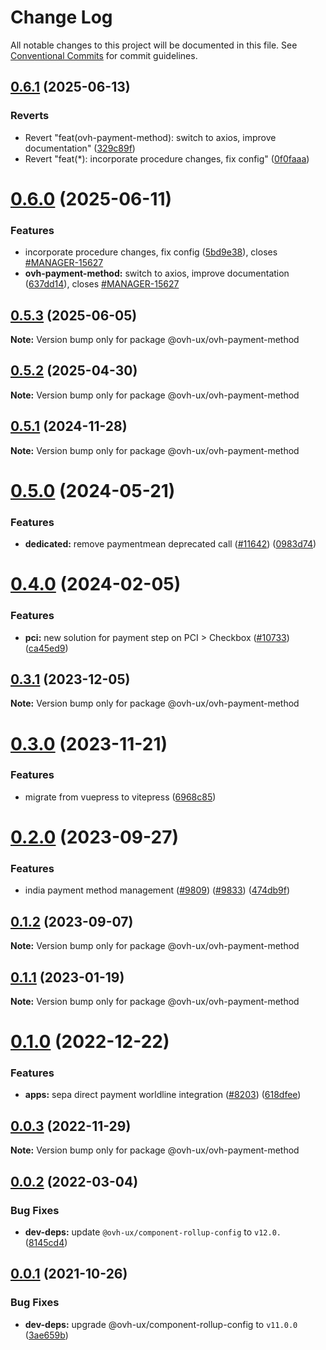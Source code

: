 # Change Log

All notable changes to this project will be documented in this file.
See [Conventional Commits](https://conventionalcommits.org) for commit guidelines.

## [0.6.1](https://github.com/ovh/manager/compare/@ovh-ux/ovh-payment-method@0.6.0...@ovh-ux/ovh-payment-method@0.6.1) (2025-06-13)


### Reverts

* Revert "feat(ovh-payment-method): switch to axios, improve documentation" ([329c89f](https://github.com/ovh/manager/commit/329c89f66c9b238aadec0fe667f9e72e43b8fcad))
* Revert "feat(*): incorporate procedure changes, fix config" ([0f0faaa](https://github.com/ovh/manager/commit/0f0faaaae2e03b97e92d0becded7a8e0d0c7e287))





# [0.6.0](https://github.com/ovh/manager/compare/@ovh-ux/ovh-payment-method@0.5.3...@ovh-ux/ovh-payment-method@0.6.0) (2025-06-11)


### Features

* incorporate procedure changes, fix config ([5bd9e38](https://github.com/ovh/manager/commit/5bd9e388efd0ed1a46934f04c8182aab31d56d9c)), closes [#MANAGER-15627](https://github.com/ovh/manager/issues/MANAGER-15627)
* **ovh-payment-method:** switch to axios, improve documentation ([637dd14](https://github.com/ovh/manager/commit/637dd14f598d15433e9826fc6bc92ca828e956c9)), closes [#MANAGER-15627](https://github.com/ovh/manager/issues/MANAGER-15627)





## [0.5.3](https://github.com/ovh/manager/compare/@ovh-ux/ovh-payment-method@0.5.2...@ovh-ux/ovh-payment-method@0.5.3) (2025-06-05)

**Note:** Version bump only for package @ovh-ux/ovh-payment-method





## [0.5.2](https://github.com/ovh/manager/compare/@ovh-ux/ovh-payment-method@0.5.1...@ovh-ux/ovh-payment-method@0.5.2) (2025-04-30)

**Note:** Version bump only for package @ovh-ux/ovh-payment-method





## [0.5.1](https://github.com/ovh/manager/compare/@ovh-ux/ovh-payment-method@0.5.0...@ovh-ux/ovh-payment-method@0.5.1) (2024-11-28)

**Note:** Version bump only for package @ovh-ux/ovh-payment-method





# [0.5.0](https://github.com/ovh/manager/compare/@ovh-ux/ovh-payment-method@0.4.0...@ovh-ux/ovh-payment-method@0.5.0) (2024-05-21)


### Features

* **dedicated:** remove paymentmean deprecated call ([#11642](https://github.com/ovh/manager/issues/11642)) ([0983d74](https://github.com/ovh/manager/commit/0983d7474e3f223ed115195d6ac93548ba8a5417))





# [0.4.0](https://github.com/ovh/manager/compare/@ovh-ux/ovh-payment-method@0.3.1...@ovh-ux/ovh-payment-method@0.4.0) (2024-02-05)


### Features

* **pci:** new solution for payment step on PCI > Checkbox ([#10733](https://github.com/ovh/manager/issues/10733)) ([ca45ed9](https://github.com/ovh/manager/commit/ca45ed928684da75ec899377fd3ba093826e7cba))





## [0.3.1](https://github.com/ovh/manager/compare/@ovh-ux/ovh-payment-method@0.3.0...@ovh-ux/ovh-payment-method@0.3.1) (2023-12-05)

**Note:** Version bump only for package @ovh-ux/ovh-payment-method





# [0.3.0](https://github.com/ovh/manager/compare/@ovh-ux/ovh-payment-method@0.2.0...@ovh-ux/ovh-payment-method@0.3.0) (2023-11-21)


### Features

* migrate from vuepress to vitepress ([6968c85](https://github.com/ovh/manager/commit/6968c85f00e19c41bc240abb37a50e9dacf9c5e5))





# [0.2.0](https://github.com/ovh/manager/compare/@ovh-ux/ovh-payment-method@0.1.2...@ovh-ux/ovh-payment-method@0.2.0) (2023-09-27)


### Features

* india payment method management ([#9809](https://github.com/ovh/manager/issues/9809)) ([#9833](https://github.com/ovh/manager/issues/9833)) ([474db9f](https://github.com/ovh/manager/commit/474db9f32384704329b5edb5ab9d0b2e8a7f97b0))





## [0.1.2](https://github.com/ovh/manager/compare/@ovh-ux/ovh-payment-method@0.1.1...@ovh-ux/ovh-payment-method@0.1.2) (2023-09-07)

**Note:** Version bump only for package @ovh-ux/ovh-payment-method





## [0.1.1](https://github.com/ovh/manager/compare/@ovh-ux/ovh-payment-method@0.1.0...@ovh-ux/ovh-payment-method@0.1.1) (2023-01-19)

**Note:** Version bump only for package @ovh-ux/ovh-payment-method





# [0.1.0](https://github.com/ovh/manager/compare/@ovh-ux/ovh-payment-method@0.0.3...@ovh-ux/ovh-payment-method@0.1.0) (2022-12-22)


### Features

* **apps:** sepa direct payment worldline integration ([#8203](https://github.com/ovh/manager/issues/8203)) ([618dfee](https://github.com/ovh/manager/commit/618dfeeb1565d47c1bf0e66873931e6c8932c7bb))





## [0.0.3](https://github.com/ovh/manager/compare/@ovh-ux/ovh-payment-method@0.0.2...@ovh-ux/ovh-payment-method@0.0.3) (2022-11-29)

**Note:** Version bump only for package @ovh-ux/ovh-payment-method





## [0.0.2](https://github.com/ovh/manager/compare/@ovh-ux/ovh-payment-method@0.0.1...@ovh-ux/ovh-payment-method@0.0.2) (2022-03-04)


### Bug Fixes

* **dev-deps:** update `@ovh-ux/component-rollup-config` to `v12.0.` ([8145cd4](https://github.com/ovh/manager/commit/8145cd44a34cec071db4b5267182705625951077))



## [0.0.1](https://github.com/ovh/manager/compare/@ovh-ux/ovh-payment-method@0.0.0...@ovh-ux/ovh-payment-method@0.0.1) (2021-10-26)


### Bug Fixes

* **dev-deps:** upgrade @ovh-ux/component-rollup-config to `v11.0.0` ([3ae659b](https://github.com/ovh/manager/commit/3ae659bea59244fd5660375b9dac52055cc374b0))
